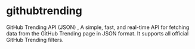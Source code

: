 # githubtrending
GitHub Trending API (JSON) ,  A simple, fast, and real-time API for fetching data from the GitHub Trending page in JSON format. It supports all official GitHub Trending filters.

